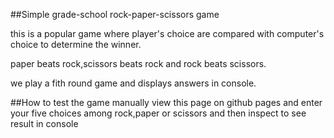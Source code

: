 ##Simple grade-school rock-paper-scissors game

this is a popular game where player's choice are compared with computer's choice to determine the winner.

paper beats rock,scissors beats rock and rock beats scissors.

we play a fith round game and displays answers in console.

##How to test the game manually
view this page on github pages and enter your five choices among rock,paper or scissors and then inspect to see result in console